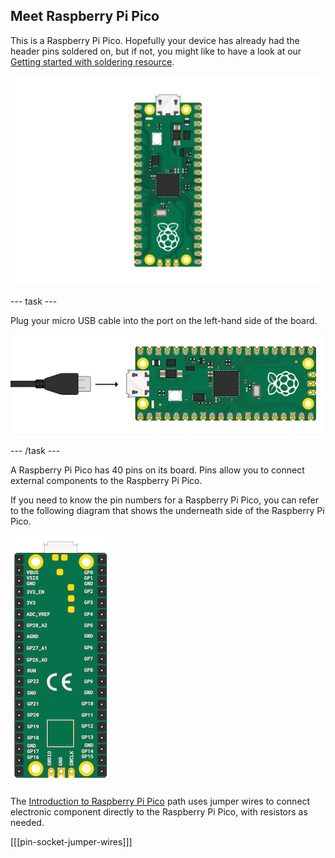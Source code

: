 ## Meet Raspberry Pi Pico

This is a Raspberry Pi Pico. Hopefully your device has already had the header pins soldered on, but if not, you might like to have a look at our [Getting started with soldering resource](https://projects.raspberrypi.org/en/projects/getting-started-with-soldering).

![Raspberry Pi Pico](images/Pico-Top-Headers.png)

--- task ---

Plug your micro USB cable into the port on the left-hand side of the board.

![Micro USB cable plugged into the Pico](images/pico-top-plug.png)

--- /task ---

A Raspberry Pi Pico has 40 pins on its board. Pins allow you to connect external components to the Raspberry Pi Pico.

If you need to know the pin numbers for a Raspberry Pi Pico, you can refer to the following diagram that shows the underneath side of the Raspberry Pi Pico.

![Pinout of a Raspberry Pi Pico](images/pico-bottom.png)

The [Introduction to Raspberry Pi Pico](https://projects.raspberrypi.org/en/pathways/pico-intro) path uses jumper wires to connect electronic component directly to the Raspberry Pi Pico, with resistors as needed.

[[[pin-socket-jumper-wires]]]


